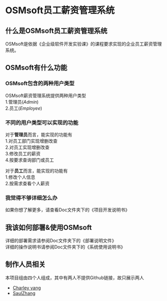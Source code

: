 
# OSMsoft员工薪资管理系统  

## 什么是OSMsoft员工薪资管理系统  

OSMsoft是依据《企业级软件开发实验课》的课程要求实现的企业员工薪资管理系统。  

## OSMsoft有什么功能  

### OSMsoft包含的两种用户类型  

OSMsoft薪资管理系统提供两种用户类型  
1.管理员$(Admin)$  
2.员工$(Employee)$  

### 不同的用户类型可以实现的功能  

对于**管理员**而言，能实现的功能有  
1.对员工部门实现增删改查  
2.对员工实现增删改查  
3.修改员工的薪资  
4.按要求查询部门或员工  

对于**员工**而言，能实现的功能有  
1.修改个人信息  
2.按需求查看个人薪资  

### 我觉得不够详细怎么办  

如果你想了解更多，请查看Doc文件夹下的《项目开发说明书》  

## 我该如何部署&使用OSMsoft  

详细的部署需求请参阅Doc文件夹下的《部署说明文件》  
详细的操作说明书请参阅Doc文件夹下的《系统使用说明书》  

## 制作人员相关  

本项目组由四个人组成，其中有两人不提供Github链接，故只展示两人  

- [Charley yang](https://github.com/CharleyYoung)  
- [SaulZhang](https://github.com/SaulZhang)  
